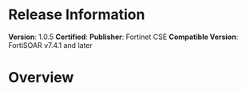 # Release Information
**Version**: 1.0.5
**Certified**: 
**Publisher**: Fortinet CSE
**Compatible Version**: FortiSOAR v7.4.1 and later

# Overview
